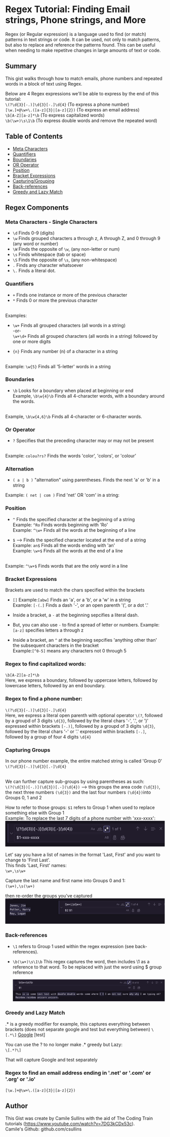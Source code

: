 # Regex Tutorial: Finding Email strings, Phone strings, and More

Regex (or Regular expression) is a language used to find (or match) patterns in text strings or code. It can be used, not only to match patterns, but also to replace and reference the patterns found. This can be useful when needing to make repetitve changes in large amounts of text or code.

## Summary
This gist walks through how to match emails, phone numbers and repeated words in a block of text using Regex.<br>

Below are 4 Regex expressions we'll be able to express by the end of this tutorial:<br>
`\(?\d{3}[-.)]\d{3}[-.]\d{4}` (To express a phone number) <br>
`[\w.]+@\w+\.([a-z]{3}|[a-z]{2})` (To express an email address)<br>
`\b[A-Z][a-z]*\b` (To express capitalized words)<br>
`\b(\w+)\s\1\b` (To express double words and remove the repeated word)

## Table of Contents

- [Meta Characters](#meta-characters---single-characters)
- [Quantifiers](#quantifiers)
- [Boundaries](#boundaries)
- [OR Operator](#or-operator)
- [Position](#position)
- [Bracket Expressions](#bracket-expressions)
- [Capturing/Grouping](#capturing-groups)
- [Back-references](#back-references)
- [Greedy and Lazy Match](#greedy-and-lazy-match)

## Regex Components

### Meta Characters - Single Characters
- `\d` Finds 0-9 (digits)<br>
- `\w` Finds grouped characters a through z, A through Z, and 0 through 9 (any word or number)
- `\W` Finds the opposite of `\w`, (any non-letter or num)
- `\s` Finds whitespace (tab or space)
- `\S` Finds the opposite of `\s`, (any non-whitespace)
- `.` Finds any character whatsoever
- `\.` Finds a literal dot.

### Quantifiers
- `+` Finds one instance or more of the previous character
- `*` Finds 0 or more the previous character

<br>Examples:<br>
- `\w+` Finds all grouped characters (all words in a string)
<br>-or-<br>
`\w+\d+` Finds all grouped characters (all words in a string) followed by one or more digits

- `{n}` Finds any number (n) of a character in a string

<br>Example: `\w{5}` Finds all '5-letter' words in a string

### Boundaries
- `\b` Looks for a boundary when placed at beginning or end
<br>Example, `\b\w{4}\b` Finds all 4-character words, with a boundary around the words.

<br>Example, `\b\w{4,6}\b` Finds all 4-character or 6-character words.

### Or Operator
- `?` Specifies that the preceding character may or may not be present

<br>Example: `colou?rs?` Finds the words 'color', 'colors', or 'colour'

### Alternation
- `( a | b )` "alternation" using parentheses. Finds the next 'a' or 'b' in a string<br>

Example: `( net | com )` Find 'net' OR 'com' in a string:<br>


### Position 
- `^` Finds the specified character at the beginning of a string
<br> Example: `^Ro` Finds words beginning with 'Ro'
<br>Example: `^\w+` Finds all the words at the beginning of a line

- `$` --> Finds the specified character located at the end of a string
<br>Example: `an$` Finds all the words ending with 'an'
<br>Example: `\w+$` Finds all the words at the end of a line<br>

<br>Example: `^\w+$` Finds words that are the only word in a line

### Bracket Expressions
Brackets are used to match the chars specified within the brackets<br>
- `[]`
Example:`[abw]` Finds an 'a', or a 'b', or a 'w' in a string<br>
Example:  `[-(.]` Finds a dash '-', or an open parenth '(', or a dot '.'<br>

- Inside a bracket, a `-` at the beginning sepcifies a literal dash. 
- But, you can also use `-` to find a spread of letter or numbers.
Example: `[a-z]` specifies letters a through z

- Inside a bracket, an `^` at the beginning sepcifies 'anything other than' the subsequent characters in the bracket<br>
Example:`[^0-5]` means any characters not 0 through 5<br>

### Regex to find capitalized words:
`\b[A-Z][a-z]*\b` <br>
Here, we express a boundary, followed by uppercase letters, followed by lowercase letters, followed by an end boundary.

### Regex to find a phone number:
`\(?\d{3}[-.)]\d{3}[-.]\d{4}`<br>
Here, we express a literal open parenth with optional operator `\(?`, followed by a groupd of 3 digits `\d{3}`, followed by the literal chars '-', '.', or ')' expressed within brackets `[-.)]`, followed by a groupd of 3 digits `\d{3}`, followed by the literal chars '-' or '.' expressed within brackets `[-.]`, followed by a group of four 4 digits `\d{4}`


### Capturing Groups
In our phone number example, the entire matched string is called 'Group 0'
`\(?\d{3}[-.)]\d{3}[.-]\d{4}`

<br>We can further capture sub-groups by using parentheses as such:<br>
`\(?(\d{3})[-.)](\d{3})[.-](\d{4})` --> this groups the area code `(\d{3})`, the next three numbers `(\d{3})` and the last four numbers `(\d{4})`into Groups 0, 1 and 2


How to refer to those groups:
`$1` refers to Group 1 when used to replace something else with Group 1<br>
Example: To replace the last 7 digits of a phone number with 'xxx-xxxx':<br>
  ![Replacement Using Groups](./assets/replacementUsingGrps.png)

Let' say you have a list of names in the format 'Last, First' and you want to change to 'First Last'.<br>
This finds 'Last, First' names:<br>
`\w+,\s\w+`

Capture the last name and first name into Groups 0 and 1:<br>
`(\w+),\s(\w+)`

then re-order the groups you've captured
  ![Replacement Using Groups 2](./assets/replacementUSingGrps2.png)

### Back-references
- `\1` refers to Group 1 used within the regex expression (see back-references).
- `\b(\w+)\s\1\b`
This regex captures the word, then includes \1 as a reference to that word. To be replaced with just the word using $ group reference

  ![Replacement Using Back Reference](./assets/replacementUsingBackRef.png)


### Greedy and Lazy Match
.* is a greedy modifier
for example, this captures everything between brackets (does not separate google and test but everything between)
`\[.*\]`
[Google](www.google.com) [test]

You can use the ? to no longer make .* greedy but Lazy:<br>
`\[.*?\]`

That will capture Google and test separately



### Regex to find an email address ending in '.net' or '.com' or '.org'  or '.io'
`[\w.]+@\w+\.([a-z]{3}|[a-z]{2})`


## Author

This Gist was create by Camile Sullins with the aid of The Coding Train tutorials (https://www.youtube.com/watch?v=7DG3kCDx53c). <br>
Camile's Github: github.com/csullins